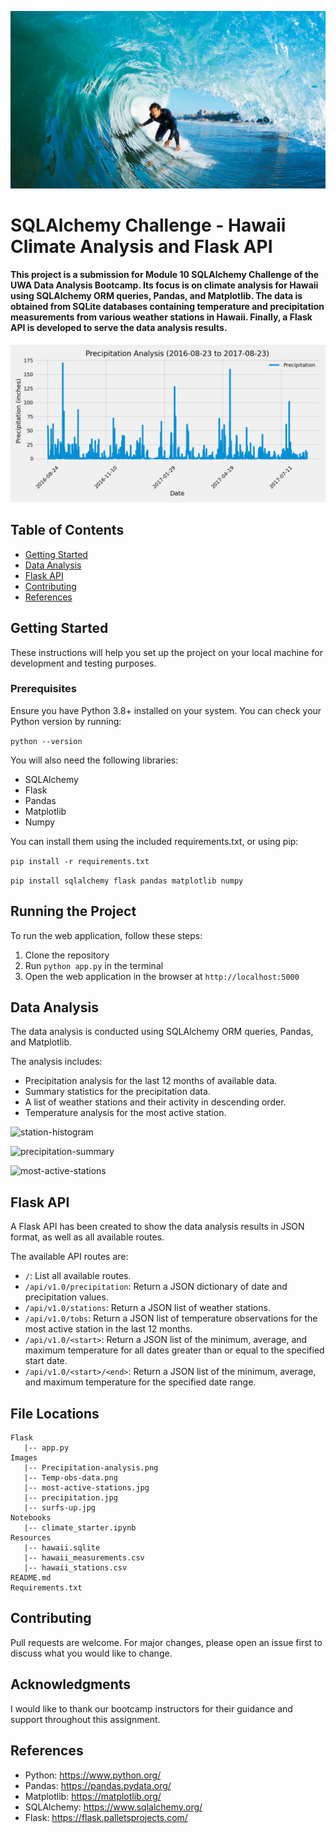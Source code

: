 ![surfs-up](/Images/surfs-up.jpg)



# SQLAlchemy Challenge - Hawaii Climate Analysis and Flask API

#### This project is a submission for Module 10 SQLAlchemy Challenge of the UWA Data Analysis Bootcamp. Its focus is on climate analysis for Hawaii using SQLAlchemy ORM queries, Pandas, and Matplotlib. The data is obtained from SQLite databases containing temperature and precipitation measurements from various weather stations in Hawaii. Finally, a Flask API is developed to serve the data analysis results.

![precipitation](/Images/Precipitation-analysis.png)

## Table of Contents
- [Getting Started](#getting-started)
- [Data Analysis](#data-analysis)
- [Flask API](#flask-api)
- [Contributing](#contributing)
- [References](#references)

## Getting Started

These instructions will help you set up the project on your local machine for development and testing purposes.

### Prerequisites

Ensure you have Python 3.8+ installed on your system. You can check your Python version by running:

```python --version```

You will also need the following libraries:

- SQLAlchemy
- Flask
- Pandas
- Matplotlib 
- Numpy

You can install them using the included requirements.txt, or using pip:

```pip install -r requirements.txt```

```pip install sqlalchemy flask pandas matplotlib numpy```

## Running the Project

To run the web application, follow these steps:
1. Clone the repository
3. Run `python app.py` in the terminal
4. Open the web application in the browser at `http://localhost:5000`

## Data Analysis

The data analysis is conducted using SQLAlchemy ORM queries, Pandas, and Matplotlib. 

The analysis includes:

- Precipitation analysis for the last 12 months of available data.
- Summary statistics for the precipitation data.
- A list of weather stations and their activity in descending order.
- Temperature analysis for the most active station.

![station-histogram](Images/Temp-obs-data.png)

![precipitation-summary](Images/precipitation.jpg)

![most-active-stations](Images/most-active-stations.jpg)

## Flask API

A Flask API has been created to show the data analysis results in JSON format, as well as all available routes.

The available API routes are:

- `/`: List all available routes.
- `/api/v1.0/precipitation`: Return a JSON dictionary of date and precipitation values.
- `/api/v1.0/stations`: Return a JSON list of weather stations.
- `/api/v1.0/tobs`: Return a JSON list of temperature observations for the most active station in the last 12 months.
- `/api/v1.0/<start>`: Return a JSON list of the minimum, average, and maximum temperature for all dates greater than or equal to the specified start date.
- `/api/v1.0/<start>/<end>`: Return a JSON list of the minimum, average, and maximum temperature for the specified date range.

## File Locations
```
Flask
   |-- app.py
Images
   |-- Precipitation-analysis.png
   |-- Temp-obs-data.png
   |-- most-active-stations.jpg
   |-- precipitation.jpg
   |-- surfs-up.jpg
Notebooks
   |-- climate_starter.ipynb
Resources
   |-- hawaii.sqlite
   |-- hawaii_measurements.csv
   |-- hawaii_stations.csv
README.md
Requirements.txt
```
## Contributing

Pull requests are welcome. For major changes, please open an issue first to discuss what you would like to change.

## Acknowledgments
I would like to thank our bootcamp instructors for their guidance and support throughout this assignment.

## References
- Python: https://www.python.org/
- Pandas: https://pandas.pydata.org/
- Matplotlib: https://matplotlib.org/
- SQLAlchemy: https://www.sqlalchemy.org/
- Flask: https://flask.palletsprojects.com/




